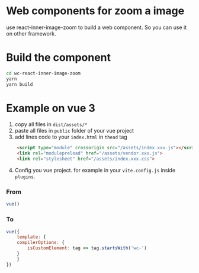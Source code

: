 # Web components for zoom a image
use react-inner-image-zoom to build a web component. So you can use it on other framework.

# Build the component
```sh
cd wc-react-inner-image-zoom
yarn
yarn build
```

# Example on vue 3
1. copy all files in `dist/assets/*`
2. paste all files in `public` folder of your vue project
3. add lines code to your `index.html` in `thead` tag
```html
    <script type="module" crossorigin src="/assets/index.xxx.js"></script>
    <link rel="modulepreload" href="/assets/vendor.xxx.js">
    <link rel="stylesheet" href="/assets/index.xxx.css">
```
4. Config you vue project. for example in your `vite.config.js` inside `plugins`.
### From
```js
vue()
```
### To
```js
vue({
    template: {
    compilerOptions: {
        isCustomElement: tag => tag.startsWith('wc-')
    }
    }
})
```